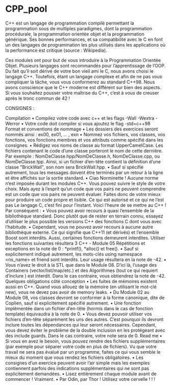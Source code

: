 # CPP_pool

C++ est un langage de programmation compilé permettant la programmation sous
de multiples paradigmes, dont la programmation procédurale, la programmation orientée
objet et la programmation générique. Ses bonnes performances, et sa compatibilité avec le
C en font un des langages de programmation les plus utilisés dans les applications où la
performance est critique (source : Wikipedia).


Ces modules ont pour but de vous introduire à la Programmation Orientée Objet.
Plusieurs langages sont recommandés pour l’apprentissage de l’OOP. Du fait qu’il soit
dérivé de votre bon vieil ami le C, nous avons choisi le langage C++. Toutefois, étant un
langage complexe et afin de ne pas vous compliquer la tâche, vous vous conformerez au
standard C++98.
Nous avons conscience que le C++ moderne est différent sur bien des aspects. Si vous
souhaitez pousser votre maîtrise du C++, c’est à vous de creuser après le tronc commun
de 42 !

CONSIGNES :

Compilation
• Compilez votre code avec c++ et les flags -Wall -Wextra -Werror
• Votre code doit compiler si vous ajoutez le flag -std=c++98
Format et conventions de nommage
• Les dossiers des exercices seront nommés ainsi : ex00, ex01, ... , exn
• Nommez vos fichiers, vos classes, vos fonctions, vos fonctions membres et vos attributs comme spécifié dans les consignes.
• Rédigez vos noms de classe au format UpperCamelCase. Les fichiers contenant
le code d’une classe porteront le nom de cette dernière. Par exemple :
NomDeClasse.hpp/NomDeClasse.h, NomDeClasse.cpp, ou NomDeClasse.tpp.
Ainsi, si un fichier d’en-tête contient la définition d’une classe "BrickWall", son
nom sera BrickWall.hpp.
• Sauf si spécifié autrement, tous les messages doivent être terminés par un retour
à la ligne et être affichés sur la sortie standard.
• Ciao Norminette ! Aucune norme n’est imposée durant les modules C++. Vous
pouvez suivre le style de votre choix. Mais ayez à l’esprit qu’un code que vos pairs
ne peuvent comprendre est un code que vos pairs ne peuvent évaluer. Faites donc
de votre mieux pour produire un code propre et lisible.
Ce qui est autorisé et ce qui ne l’est pas
Le langage C, c’est fini pour l’instant. Voici l’heure de se mettre au C++ ! Par conséquent :
• Vous pouvez avoir recours à quasi l’ensemble de la bibliothèque standard. Donc
plutôt que de rester en terrain connu, essayez d’utiliser le plus possible les versions
C++ des fonctions C dont vous avec l’habitude.
• Cependant, vous ne pouvez avoir recours à aucune autre bibliothèque externe.
Ce qui signifie que C++11 (et dérivés) et l’ensemble Boost sont interdits. Aussi,
certaines fonctions demeurent interdites. Utiliser les fonctions suivantes résultera
3
C++ - Module 05 Répétitions et exceptions
en la note de 0 : *printf(), *alloc() et free().
• Sauf si explicitement indiqué autrement, les mots-clés using namespace <ns_name>
et friend sont interdits. Leur usage résultera en la note de -42.
• Vous n’avez le droit à la STL que dans le Module 08. D’ici là, l’usage
des Containers (vector/list/map/etc.) et des Algorithmes (tout ce qui requiert
d’inclure <algorithm>) est interdit. Dans le cas contraire, vous obtiendrez la note
de -42.
Quelques obligations côté conception
• Les fuites de mémoires existent aussi en C++. Quand vous allouez de la mémoire
(en utilisant le mot-clé new), vous ne devez pas avoir de memory leaks.
• Du Module 02 au Module 08, vos classes devront se conformer à la forme canonique, dite de Coplien, sauf si explicitement spécifié autrement.
• Une fonction implémentée dans un fichier d’en-tête (hormis dans le cas de fonction
template) équivaudra à la note de 0.
• Vous devez pouvoir utiliser vos fichiers d’en-tête séparément les uns des autres.
C’est pourquoi ils devront inclure toutes les dépendances qui leur seront nécessaires. Cependant, vous devez éviter le problème de la double inclusion en les
protégeant avec des include guards. Dans le cas contraire, votre note sera de 0.
Read me
• Si vous en avez le besoin, vous pouvez rendre des fichiers supplémentaires (par
exemple pour séparer votre code en plus de fichiers). Vu que votre travail ne sera
pas évalué par un programme, faites ce qui vous semble le mieux du moment que
vous rendez les fichiers obligatoires.
• Les consignes d’un exercice peuvent avoir l’air simple mais les exemples contiennent
parfois des indications supplémentaires qui ne sont pas explicitement demandées.
• Lisez entièrement chaque module avant de commencer ! Vraiment.
• Par Odin, par Thor ! Utilisez votre cervelle ! ! !
